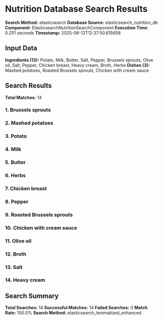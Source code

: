 # Nutrition Database Search Results

**Search Method:** elasticsearch
**Database Source:** elasticsearch_nutrition_db
**Component:** ElasticsearchNutritionSearchComponent
**Execution Time:** 0.251 seconds
**Timestamp:** 2025-06-12T12:37:50.615658

## Input Data
**Ingredients (13):** Potato, Milk, Butter, Salt, Pepper, Brussels sprouts, Olive oil, Salt, Pepper, Chicken breast, Heavy cream, Broth, Herbs
**Dishes (3):** Mashed potatoes, Roasted Brussels sprouts, Chicken with cream sauce

## Search Results
**Total Matches:** 14

### 1. Brussels sprouts

### 2. Mashed potatoes

### 3. Potato

### 4. Milk

### 5. Butter

### 6. Herbs

### 7. Chicken breast

### 8. Pepper

### 9. Roasted Brussels sprouts

### 10. Chicken with cream sauce

### 11. Olive oil

### 12. Broth

### 13. Salt

### 14. Heavy cream

## Search Summary
**Total Searches:** 14
**Successful Matches:** 14
**Failed Searches:** 0
**Match Rate:** 100.0%
**Search Method:** elasticsearch_lemmatized_enhanced
